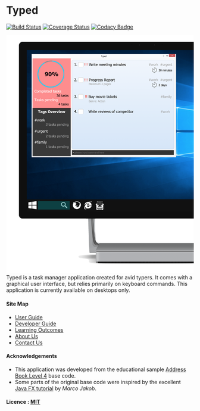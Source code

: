 # Typed

[![Build Status](https://travis-ci.org/CS2103JAN2017-W09-B2/main.svg?branch=master)](https://travis-ci.org/CS2103JAN2017-W09-B2/main)
[![Coverage Status](https://coveralls.io/repos/github/CS2103JAN2017-W09-B2/main/badge.svg?branch=master)](https://coveralls.io/github/CS2103JAN2017-W09-B2/main?branch=master)
[![Codacy Badge](https://api.codacy.com/project/badge/Grade/d3fad61daf3f461e99d69dae69f10233)](https://www.codacy.com/app/pyxyyy/main?utm_source=github.com&amp;utm_medium=referral&amp;utm_content=CS2103JAN2017-W09-B2/main&amp;utm_campaign=Badge_Grade)

<img src="docs/images/Ui.png" width="600"> <br>
Typed is a task manager application created for avid typers. It comes with a graphical user interface, but relies primarily on keyboard commands. This application is currently available on desktops only.



#### Site Map
* [User Guide](docs/UserGuide.md)
* [Developer Guide](docs/DeveloperGuide.md)
* [Learning Outcomes](docs/LearningOutcomes.md)
* [About Us](docs/AboutUs.md)
* [Contact Us](docs/ContactUs.md)


#### Acknowledgements

* This application was developed from the educational sample 
  [Address Book Level 4](https://github.com/nus-cs2103-AY1617S1/addressbook-level4/) base code.
* Some parts of the original base code were inspired by the excellent
  [Java FX tutorial](http://code.makery.ch/library/javafx-8-tutorial/) by *Marco Jakob*.

#### Licence : [MIT](LICENSE)
